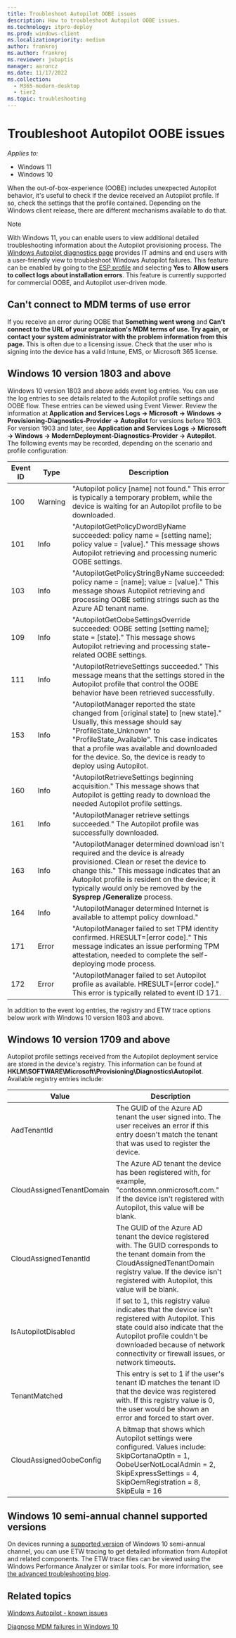 ```yaml
---
title: Troubleshoot Autopilot OOBE issues
description: How to troubleshoot Autopilot OOBE issues.
ms.technology: itpro-deploy
ms.prod: windows-client
ms.localizationpriority: medium
author: frankroj
ms.author: frankroj
ms.reviewer: jubaptis
manager: aaroncz
ms.date: 11/17/2022
ms.collection:
  - M365-modern-desktop
  - tier2
ms.topic: troubleshooting
---
```


# Troubleshoot Autopilot OOBE issues

*Applies to:*

- Windows 11
- Windows 10

When the out-of-box-experience (OOBE) includes unexpected Autopilot behavior, it's useful to check if the device received an Autopilot profile. If so, check the settings that the profile contained. Depending on the Windows client release, there are different mechanisms available to do that.

> [!NOTE]
> With Windows 11, you can enable users to view additional detailed troubleshooting information about the Autopilot provisioning process. The [Windows Autopilot diagnostics page](windows-autopilot-whats-new.md#windows-autopilot-diagnostics-page) provides IT admins and end users with a user-friendly view to troubleshoot Windows Autopilot failures. This feature can be enabled by going to the [ESP profile](../memdocs/intune/enrollment/windows-enrollment-status.md) and selecting **Yes** to **Allow users to collect logs about installation errors**. This feature is currently supported for commercial OOBE, and Autopilot user-driven mode.

## Can't connect to MDM terms of use error

If you receive an error during OOBE that **Something went wrong** and **Can't connect to the URL of your organization's MDM terms of use. Try again, or contact your system administrator with the problem information from this page.** This is often due to a licensing issue. Check that the user who is signing into the device has a valid Intune, EMS, or Microsoft 365 license.

## Windows 10 version 1803 and above

Windows 10 version 1803 and above adds event log entries. You can use the log entries to see details related to the Autopilot profile settings and OOBE flow. These entries can be viewed using Event Viewer. Review the information at **Application and Services Logs -> Microsoft -> Windows -> Provisioning-Diagnostics-Provider -> Autopilot** for versions before 1903. For version 1903 and later, see **Application and Services Logs -> Microsoft -> Windows -> ModernDeployment-Diagnostics-Provider -> Autopilot**. The following events may be recorded, depending on the scenario and profile configuration:

| Event ID | Type | Description |
|----------|------|-------------|
| 100 | Warning | "Autopilot policy [name] not found." This error is typically a temporary problem, while the device is waiting for an Autopilot profile to be downloaded. |
| 101 | Info | "AutopilotGetPolicyDwordByName succeeded: policy name = [setting name]; policy value = [value]." This message shows Autopilot retrieving and processing numeric OOBE settings. |
| 103 | Info | "AutopilotGetPolicyStringByName succeeded: policy name = [name]; value = [value]." This message shows Autopilot retrieving and processing OOBE setting strings such as the Azure AD tenant name. |
| 109 | Info | "AutopilotGetOobeSettingsOverride succeeded: OOBE setting [setting name]; state = [state]." This message shows Autopilot retrieving and processing state-related OOBE settings. |
| 111 | Info | "AutopilotRetrieveSettings succeeded." This message means that the settings stored in the Autopilot profile that control the OOBE behavior have been retrieved successfully. |
| 153 | Info | "AutopilotManager reported the state changed from [original state] to [new state]." Usually, this message should say "ProfileState_Unknown" to "ProfileState_Available". This case indicates that a profile was available and downloaded for the device. So, the device is ready to deploy using Autopilot. |
| 160 | Info | "AutopilotRetrieveSettings beginning acquisition." This message shows that Autopilot is getting ready to download the needed Autopilot profile settings. |
| 161 | Info | "AutopilotManager retrieve settings succeeded." The Autopilot profile was successfully downloaded. |
| 163 | Info | "AutopilotManager determined download isn't required and the device is already provisioned. Clean or reset the device to change this." This message indicates that an Autopilot profile is resident on the device; it typically would only be removed by the **Sysprep /Generalize** process. |
| 164 | Info | "AutopilotManager determined Internet is available to attempt policy download." |
| 171 | Error | "AutopilotManager failed to set TPM identity confirmed. HRESULT=[error code]." This message indicates an issue performing TPM attestation, needed to complete the self-deploying mode process. | 
| 172 | Error | "AutopilotManager failed to set Autopilot profile as available. HRESULT=[error code]." This error is typically related to event ID 171. |

In addition to the event log entries, the registry and ETW trace options below work with Windows 10 version 1803 and above.

## Windows 10 version 1709 and above

Autopilot profile settings received from the Autopilot deployment service are stored in the device's registry. This information can be found at **HKLM\SOFTWARE\Microsoft\Provisioning\Diagnostics\Autopilot**. Available registry entries include:

| Value | Description |
|-------|-------------|
| AadTenantId | The GUID of the Azure AD tenant the user signed into. The user receives an error if this entry doesn't match the tenant that was used to register the device. |
| CloudAssignedTenantDomain | The Azure AD tenant the device has been registered with, for example, "contosomn.onmicrosoft.com." If the device isn't registered with Autopilot, this value will be blank. |
| CloudAssignedTenantId | The GUID of the Azure AD tenant the device registered with. The GUID corresponds to the tenant domain from the CloudAssignedTenantDomain registry value. If the device isn't registered with Autopilot, this value will be blank.|
| IsAutopilotDisabled | If set to 1, this registry value indicates that the device isn't registered with Autopilot. This state could also indicate that the Autopilot profile couldn't be downloaded because of network connectivity or firewall issues, or network timeouts. |
| TenantMatched | This entry is set to 1 if the user's tenant ID matches the tenant ID that the device was registered with. If this registry value is 0, the user would be shown an error and forced to start over. |
| CloudAssignedOobeConfig | A bitmap that shows which Autopilot settings were configured. Values include: SkipCortanaOptIn = 1, OobeUserNotLocalAdmin = 2, SkipExpressSettings = 4, SkipOemRegistration = 8, SkipEula = 16 |

## Windows 10 semi-annual channel supported versions

On devices running a [supported version](/windows/release-information/) of Windows 10 semi-annual channel, you can use ETW tracing to get detailed information from Autopilot and related components. The ETW trace files can be viewed using the Windows Performance Analyzer or similar tools. For more information, see [the advanced troubleshooting blog](/archive/blogs/mniehaus/troubleshooting-windows-autopilot-level-300400).

## Related topics

[Windows Autopilot - known issues](known-issues.md)

[Diagnose MDM failures in Windows 10](/windows/client-management/mdm/diagnose-mdm-failures-in-windows-10)
